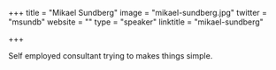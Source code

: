 +++
title = "Mikael Sundberg"
image = "mikael-sundberg.jpg"
twitter = "msundb"
website = ""
type = "speaker"
linktitle = "mikael-sundberg"

+++

Self employed consultant trying to makes things simple.
